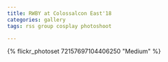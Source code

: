 ```yaml
---
title: RWBY at Colossalcon East'18
categories: gallery
tags: rss group cosplay photoshoot

---
```


{% flickr_photoset 72157697104406250 "Medium" %}